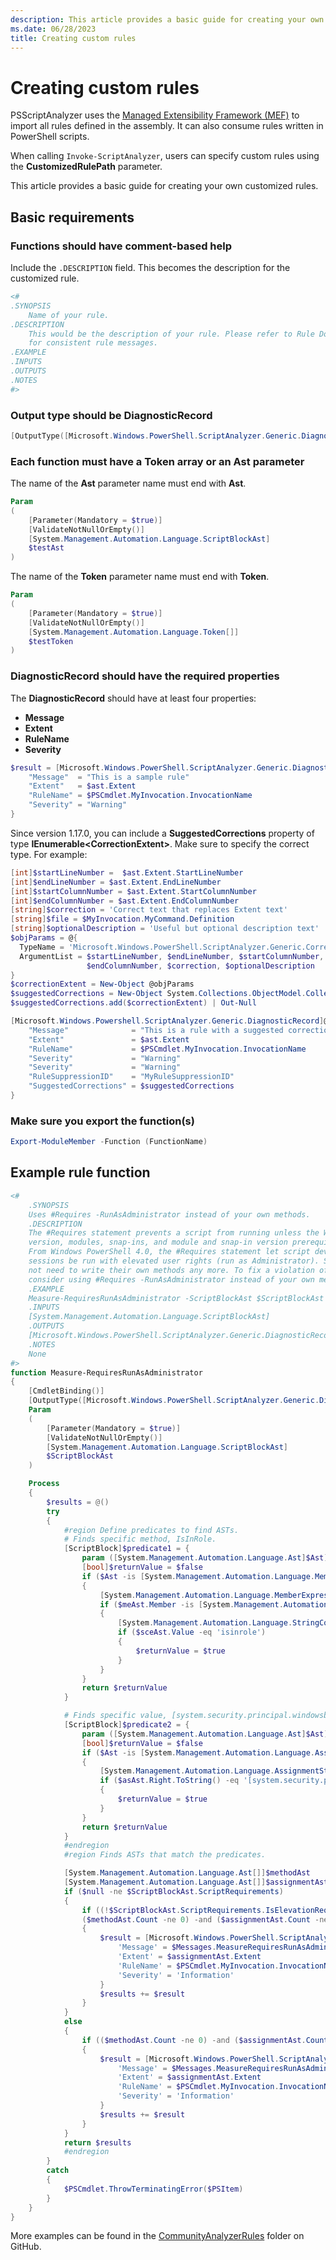 ```yaml
---
description: This article provides a basic guide for creating your own customized rules.
ms.date: 06/28/2023
title: Creating custom rules
---
```

# Creating custom rules

PSScriptAnalyzer uses the [Managed Extensibility Framework (MEF)][01] to import all rules defined in
the assembly. It can also consume rules written in PowerShell scripts.

When calling `Invoke-ScriptAnalyzer`, users can specify custom rules using the
**CustomizedRulePath** parameter.

This article provides a basic guide for creating your own customized rules.

## Basic requirements

### Functions should have comment-based help

Include the `.DESCRIPTION` field. This becomes the description for the customized rule.

```powershell
<#
.SYNOPSIS
    Name of your rule.
.DESCRIPTION
    This would be the description of your rule. Please refer to Rule Documentation
    for consistent rule messages.
.EXAMPLE
.INPUTS
.OUTPUTS
.NOTES
#>
```

### Output type should be **DiagnosticRecord**

```powershell
[OutputType([Microsoft.Windows.PowerShell.ScriptAnalyzer.Generic.DiagnosticRecord[]])]
```

### Each function must have a Token array or an Ast parameter

The name of the **Ast** parameter name must end with **Ast**.

```powershell
Param
(
    [Parameter(Mandatory = $true)]
    [ValidateNotNullOrEmpty()]
    [System.Management.Automation.Language.ScriptBlockAst]
    $testAst
)
```

The name of the **Token** parameter name must end with **Token**.

```powershell
Param
(
    [Parameter(Mandatory = $true)]
    [ValidateNotNullOrEmpty()]
    [System.Management.Automation.Language.Token[]]
    $testToken
)
```

### DiagnosticRecord should have the required properties

The **DiagnosticRecord** should have at least four properties:

- **Message**
- **Extent**
- **RuleName**
- **Severity**

```powershell
$result = [Microsoft.Windows.PowerShell.ScriptAnalyzer.Generic.DiagnosticRecord[]]@{
    "Message"  = "This is a sample rule"
    "Extent"   = $ast.Extent
    "RuleName" = $PSCmdlet.MyInvocation.InvocationName
    "Severity" = "Warning"
}
```

Since version 1.17.0, you can include a **SuggestedCorrections** property of type
**IEnumerable\<CorrectionExtent\>**. Make sure to specify the correct type. For example:

```powershell
[int]$startLineNumber =  $ast.Extent.StartLineNumber
[int]$endLineNumber = $ast.Extent.EndLineNumber
[int]$startColumnNumber = $ast.Extent.StartColumnNumber
[int]$endColumnNumber = $ast.Extent.EndColumnNumber
[string]$correction = 'Correct text that replaces Extent text'
[string]$file = $MyInvocation.MyCommand.Definition
[string]$optionalDescription = 'Useful but optional description text'
$objParams = @{
  TypeName = 'Microsoft.Windows.PowerShell.ScriptAnalyzer.Generic.CorrectionExtent'
  ArgumentList = $startLineNumber, $endLineNumber, $startColumnNumber,
                 $endColumnNumber, $correction, $optionalDescription
}
$correctionExtent = New-Object @objParams
$suggestedCorrections = New-Object System.Collections.ObjectModel.Collection[$($objParams.TypeName)]
$suggestedCorrections.add($correctionExtent) | Out-Null

[Microsoft.Windows.Powershell.ScriptAnalyzer.Generic.DiagnosticRecord]@{
    "Message"              = "This is a rule with a suggested correction"
    "Extent"               = $ast.Extent
    "RuleName"             = $PSCmdlet.MyInvocation.InvocationName
    "Severity"             = "Warning"
    "Severity"             = "Warning"
    "RuleSuppressionID"    = "MyRuleSuppressionID"
    "SuggestedCorrections" = $suggestedCorrections
}
```

### Make sure you export the function(s)

```powershell
Export-ModuleMember -Function (FunctionName)
```

## Example rule function

```powershell
<#
    .SYNOPSIS
    Uses #Requires -RunAsAdministrator instead of your own methods.
    .DESCRIPTION
    The #Requires statement prevents a script from running unless the Windows PowerShell
    version, modules, snap-ins, and module and snap-in version prerequisites are met.
    From Windows PowerShell 4.0, the #Requires statement let script developers require that
    sessions be run with elevated user rights (run as Administrator). Script developers does
    not need to write their own methods any more. To fix a violation of this rule, please
    consider using #Requires -RunAsAdministrator instead of your own methods.
    .EXAMPLE
    Measure-RequiresRunAsAdministrator -ScriptBlockAst $ScriptBlockAst
    .INPUTS
    [System.Management.Automation.Language.ScriptBlockAst]
    .OUTPUTS
    [Microsoft.Windows.PowerShell.ScriptAnalyzer.Generic.DiagnosticRecord[]]
    .NOTES
    None
#>
function Measure-RequiresRunAsAdministrator
{
    [CmdletBinding()]
    [OutputType([Microsoft.Windows.PowerShell.ScriptAnalyzer.Generic.DiagnosticRecord[]])]
    Param
    (
        [Parameter(Mandatory = $true)]
        [ValidateNotNullOrEmpty()]
        [System.Management.Automation.Language.ScriptBlockAst]
        $ScriptBlockAst
    )

    Process
    {
        $results = @()
        try
        {
            #region Define predicates to find ASTs.
            # Finds specific method, IsInRole.
            [ScriptBlock]$predicate1 = {
                param ([System.Management.Automation.Language.Ast]$Ast)
                [bool]$returnValue = $false
                if ($Ast -is [System.Management.Automation.Language.MemberExpressionAst])
                {
                    [System.Management.Automation.Language.MemberExpressionAst]$meAst = $Ast
                    if ($meAst.Member -is [System.Management.Automation.Language.StringConstantExpressionAst])
                    {
                        [System.Management.Automation.Language.StringConstantExpressionAst]$sceAst = $meAst.Member
                        if ($sceAst.Value -eq 'isinrole')
                        {
                            $returnValue = $true
                        }
                    }
                }
                return $returnValue
            }

            # Finds specific value, [system.security.principal.windowsbuiltinrole]::administrator.
            [ScriptBlock]$predicate2 = {
                param ([System.Management.Automation.Language.Ast]$Ast)
                [bool]$returnValue = $false
                if ($Ast -is [System.Management.Automation.Language.AssignmentStatementAst])
                {
                    [System.Management.Automation.Language.AssignmentStatementAst]$asAst = $Ast
                    if ($asAst.Right.ToString() -eq '[system.security.principal.windowsbuiltinrole]::administrator')
                    {
                        $returnValue = $true
                    }
                }
                return $returnValue
            }
            #endregion
            #region Finds ASTs that match the predicates.

            [System.Management.Automation.Language.Ast[]]$methodAst     = $ScriptBlockAst.FindAll($predicate1, $true)
            [System.Management.Automation.Language.Ast[]]$assignmentAst = $ScriptBlockAst.FindAll($predicate2, $true)
            if ($null -ne $ScriptBlockAst.ScriptRequirements)
            {
                if ((!$ScriptBlockAst.ScriptRequirements.IsElevationRequired) -and
                ($methodAst.Count -ne 0) -and ($assignmentAst.Count -ne 0))
                {
                    $result = [Microsoft.Windows.PowerShell.ScriptAnalyzer.Generic.DiagnosticRecord]@{
                        'Message' = $Messages.MeasureRequiresRunAsAdministrator
                        'Extent' = $assignmentAst.Extent
                        'RuleName' = $PSCmdlet.MyInvocation.InvocationName
                        'Severity' = 'Information'
                    }
                    $results += $result
                }
            }
            else
            {
                if (($methodAst.Count -ne 0) -and ($assignmentAst.Count -ne 0))
                {
                    $result = [Microsoft.Windows.PowerShell.ScriptAnalyzer.Generic.DiagnosticRecord]@{
                        'Message' = $Messages.MeasureRequiresRunAsAdministrator
                        'Extent' = $assignmentAst.Extent
                        'RuleName' = $PSCmdlet.MyInvocation.InvocationName
                        'Severity' = 'Information'
                    }
                    $results += $result
                }
            }
            return $results
            #endregion
        }
        catch
        {
            $PSCmdlet.ThrowTerminatingError($PSItem)
        }
    }
}
```

More examples can be found in the [CommunityAnalyzerRules][02] folder on GitHub.

<!-- link references -->
[01]: /dotnet/framework/mef/
[02]: https://github.com/PowerShell/PSScriptAnalyzer/tree/master/Tests/Engine/CommunityAnalyzerRules
